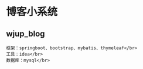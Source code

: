 # 博客小系统
## wjup_blog

    框架：springboot、bootstrap、mybatis、thymeleaf</br>
    工具：idea</br>
    数据库：mysql</br>

